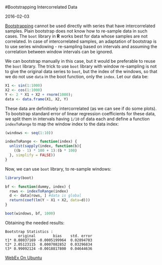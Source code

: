 #Bootstrapping Intercorrelated Data

2016-02-03

<!--- tags: ml r -->

<a href="https://en.wikipedia.org/wiki/Bootstrapping_(statistics)">Bootstrapping</a> cannot be used directly with series that have intercorrelated samples. Plain bootstrap does not know how to re-sample data in such cases. The `boot` library in **R** works best for data whose samples are not correlated. In case of intercorrelated samples, an adaptation of bootstrap is to use series windowing - re-sampling based on intervals and assuming the correlation between window intervals can be ignored. 

We can bootstrap manually in this case, but it would be preferable to reuse the `boot` library. The trick to use `boot` library with window re-sampling is not to give the original data series to `boot`, but the index of the windows, so that we do not use `data` in the boot function, only the `index`. Let our data be:

```r
X1 <- sin(1:1000)
X2 <- cos(1:1000)
Y <- 2 * X1 + X2 + rnorm(1000);
data <- data.frame(X1, X2, Y)
```

These data are definitively intercorrelated (as we can see if do some plots). To bootstrap standard error of linear regression coefficients for these data, we split them in intervals having `1/10` of data each and define a function `indexToRange` to map the window index to the data index:

```r
(windows <- seq(1:10))

indexToRange <- function(index) {
  unlist(sapply(index, function(b){
    ((b - 1) * 100 + 1):(b * 100)  
  }, simplify = FALSE))
}
```

Now, we can use `boot` library, to re-sample windows:

```r
library(boot)

bf <- function(dummy, index) {
  rows <- indexToRange(index)
  d <- data[rows, ] #data is global
  return(coef(lm(Y ~ X1 + X2, data=d)))
}

boot(windows, bf, 1000)
```

Obtaining the needed results:

```
Bootstrap Statistics :
      original        bias    std. error
t1* 0.08037169 -0.0005199964  0.02894703
t2* 2.05123115  0.0007082852  0.03296834
t3* 0.99092124 -0.0018817800  0.04644636
```

<ins class='nfooter'><a id='fnext' href='#blog/2015/2015-12-10-WebEx-On-Ubuntu.md'>WebEx On Ubuntu</a></ins>
